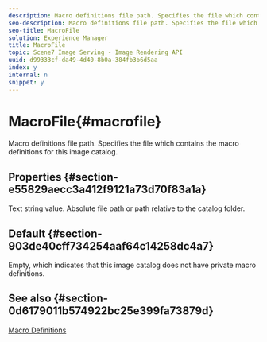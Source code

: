 ```yaml
---
description: Macro definitions file path. Specifies the file which contains the macro definitions for this image catalog.
seo-description: Macro definitions file path. Specifies the file which contains the macro definitions for this image catalog.
seo-title: MacroFile
solution: Experience Manager
title: MacroFile
topic: Scene7 Image Serving - Image Rendering API
uuid: d99333cf-da49-4d40-8b0a-384fb3b6d5aa
index: y
internal: n
snippet: y
---
```


# MacroFile{#macrofile}

Macro definitions file path. Specifies the file which contains the macro definitions for this image catalog.

## Properties {#section-e55829aecc3a412f9121a73d70f83a1a}

Text string value. Absolute file path or path relative to the catalog folder.

## Default {#section-903de40cff734254aaf64c14258dc4a7}

Empty, which indicates that this image catalog does not have private macro definitions.

## See also {#section-0d6179011b574922bc25e399fa73879d}

[Macro Definitions](../../../../../is_api/image_catalog/image-serving-api-ref/c-image-catalog-reference/c-macro-definition-reference/c-macro-definition-reference.md#concept-5ec73f7636c1496fba1e94094e694e79) 
